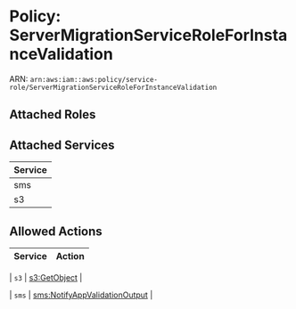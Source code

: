 # Policy: ServerMigrationServiceRoleForInstanceValidation

ARN: `arn:aws:iam::aws:policy/service-role/ServerMigrationServiceRoleForInstanceValidation`

## Attached Roles

## Attached Services

| Service |
|---------|
| sms |
| s3 |

## Allowed Actions

| Service | Action |
|:-------:|--------|

| `s3` | [s3:GetObject](../actions.md#s3:getobject) |

| `sms` | [sms:NotifyAppValidationOutput](../actions.md#sms:notifyappvalidationoutput) |
